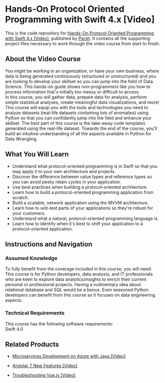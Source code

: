 # Hands-On Protocol Oriented Programming with Swift 4.x [Video]
This is the code repository for [Hands-On Protocol Oriented Programming with Swift 4.x [Video]](https://www.packtpub.com/application-development/hands-protocol-oriented-programming-swift-4x-video?utm_source=github&utm_medium=repository&utm_campaign=9781789610307), published by [Packt](https://www.packtpub.com/?utm_source=github). It contains all the supporting project files necessary to work through the video course from start to finish.
## About the Video Course
You might be working in an organization, or have your own business, where data is being generated continuously (structured or unstructured) and you are looking to develop your skillset so you can jump into the field of Data Science. This hands-on guide shows non-programmers like you how to process information that's initially too messy or difficult to access.	
In this course, you will gather data, prepare data for analysis, perform simple statistical analyses, create meaningful data visualizations, and more! This course will equip you with the tools and technologies you need to analyze datasets (real-life datasets containing lots of anomalies) using Python so that you can confidently jump into the field and enhance your skillset. The best part of this course is the take-away code templates generated using the real-life dataset. 
Towards the end of the course, you'll build an intuitive understanding of all the aspects available in Python for Data Wrangling. 

<H2>What You Will Learn</H2>
<DIV class=book-info-will-learn-text>
<UL>
<LI>Understand what protocol-oriented programming is in Swift so that you may apply it to your own architecture and projects.&nbsp; 
<LI>Discover the difference between value types and reference types so you can avoid pesky retain cycles in your application.&nbsp; 
<LI>Use best practices when building a protocol-oriented architecture.&nbsp; 
<LI>Learn how to build a protocol-oriented programming application from scratch. 
<LI>Build a scalable, network application using the MVVM architecture.&nbsp; 
<LI>Learn how to unit-test parts of your applications so they're robust for your customers.&nbsp; 
<LI>Understand what a natural, protocol-oriented programming language is.&nbsp; 
<LI>Learn how to identify when it's best to shift your application to a protocol-oriented application. </LI></UL></DIV>

## Instructions and Navigation
### Assumed Knowledge
To fully benefit from the coverage included in this course, you will need:<br/>
This course is for Python developers, data analysts, and IT professionals who are keen to explore data analytics/insights to enrich their current personal or professional projects.
Having a rudimentary idea about relational database and SQL would be a bonus. Even seasoned Python developers can benefit from this course as it focuses on data engineering aspects.
### Technical Requirements
This course has the following software requirements:<br/>
Swift 4.0

## Related Products
* [Microservices Development on Azure with Java [Video]](https://www.packtpub.com/virtualization-and-cloud/microservices-development-azure-java-video?utm_source=github&utm_medium=repository&utm_campaign=9781789808858)

* [Angular 7 New Features [Video]](https://www.packtpub.com/web-development/angular-7-new-features-video?utm_source=github&utm_medium=repository&utm_campaign=9781789619683)

* [Troubleshooting Vue.js [Video]](https://www.packtpub.com/application-development/troubleshooting-vuejs-video?utm_source=github&utm_medium=repository&utm_campaign=9781788993531)

